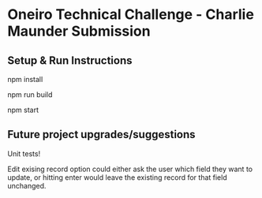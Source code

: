 # Oneiro Technical Challenge - Charlie Maunder Submission

## Setup & Run Instructions

npm install

npm run build

npm start

## Future project upgrades/suggestions

Unit tests!

Edit exising record option could either ask the user which field they want to update, or hitting enter would leave the existing record for that field unchanged.
